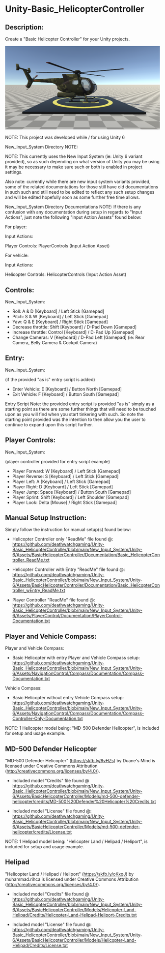 # Unity-Basic_HelicopterController
Description:
------------

Create a "Basic Helicopter Controller" for your Unity projects.

![Preview](https://raw.githubusercontent.com/deathwatchgaming/Unity-Basic_HelicopterController/refs/heads/main/Previews/Helicopter-SideView1.png)

NOTE: This project was developed while / for using Unity 6

New_Input_System Directory NOTE:

NOTE: This currently uses the New Input System (ie: Unity 6 variant provided), so as such depending on what version of Unity you may be using it may be necessary to make sure such or both is enabled in project settings.

Also note: currently while there are new input system variants provided, some of the related documentations for those still have old documentations in such such and still need to be edited to reflect any such setup changes and will be edited hopefully soon as some further free time allows.

New_Input_System Directory Documentations NOTE: If there is any confusion with any documentation during setup in regards to "Input Actions", just note the following "Input Action Assets" found below:


For player:

Input Actions:

Player Controls: PlayerControls (Input Action Asset)

For vehicle:

Input Actions:

Helicopter Controls: HelicopterControls (Input Action Asset)



Controls: 
---------


New_Input_System:


* Roll: A & D [Keyboard] / Left Stick [Gamepad]
* Pitch: S & W [Keyboard] / Left Stick [Gamepad] 
* Yaw:  Q & E [Keyboard] / Right Stick [Gamepad]
* Decrease throttle: Shift [Keyboard] / D-Pad Down [Gamepad]
* Increase throttle: Control [Keyboard] / D-Pad Up [Gamepad] 
* Change Cameras: V [Keyboard] / D-Pad Left [Gamepad] (ie: Rear Camera, Belly Camera & Cockpit Camera) 



Entry:
------


New_Input_System:


 (if the provided "as is" entry script is added)

* Enter Vehicle:      E [Keyboard] / Button North [Gamepad] 
* Exit Vehicle:       F [Keyboard] / Button South [Gamepad] 


Entry Script Note: the provided entry script is provided "as is" simply as a
starting point as there are some further things that will need to be touched
upon as you will find when you start tinkering with such. So note the
starting point provided was the intention to then allow you the user to
continue to expand upon this script further.


Player Controls:
----------------


New_Input_System:


 (player controller provided for entry script example)

* Player Forward:   W [Keyboard] / Left Stick [Gamepad]
* Player Reverse:   S [Keyboard] / Left Stick [Gamepad]
* Player Left:      A [Keyboard] / Left Stick [Gamepad]
* Player Right:     D [Keyboard] / Left Stick [Gamepad]
* Player Jump:      Space [Keyboard] / Button South [Gamepad] 
* Player Sprint:    Shift [Keyboard] / Left Shoulder [Gamepad]
* Player Look:      Delta [Mouse] / Right Stick [Gamepad]


Manual Setup Instruction:
-------------------------

Simply follow the instruction for manual setup(s) found below:

* Helicopter Controller only "ReadMe" file found @: https://github.com/deathwatchgaming/Unity-Basic_HelicopterController/blob/main/New_Input_System/Unity-6/Assets/BasicHelicopterController/Documentation/Basic_HelicopterController_ReadMe.txt 


* Helicopter Controller with Entry "ReadMe" file found @: https://github.com/deathwatchgaming/Unity-Basic_HelicopterController/blob/main/New_Input_System/Unity-6/Assets/BasicHelicopterController/Documentation/Basic_HelicopterController_wEntry_ReadMe.txt 


* Player Controller "ReadMe" file found @: https://github.com/deathwatchgaming/Unity-Basic_HelicopterController/blob/main/New_Input_System/Unity-6/Assets/PlayerControl/Documentation/PlayerControl-Documentation.txt



Player and Vehicle Compass:
----------------------------

Player and Vehicle Compass:

* Basic Helicopter with entry Player and Vehicle Compass setup: https://github.com/deathwatchgaming/Unity-Basic_HelicopterController/blob/main/New_Input_System/Unity-6/Assets/NavigationControl/Compass/Documentation/Compass-Documentation.txt

Vehicle Compass:

* Basic Helicopter without entry Vehicle Compass setup: https://github.com/deathwatchgaming/Unity-Basic_HelicopterController/blob/main/New_Input_System/Unity-6/Assets/NavigationControl/Compass/Documentation/Compass-Controller-Only-Documentation.txt


 NOTE: 1 Helicopter model being: "MD-500 Defender Helicopter", is included for setup and usage example.

 MD-500 Defender Helicopter
--------------------------

 "MD-500 Defender Helicopter" (https://skfb.ly/6vHZs) by Duane's Mind is licensed under Creative Commons Attribution (http://creativecommons.org/licenses/by/4.0/).

* Included model "Credits" file found @ https://github.com/deathwatchgaming/Unity-Basic_HelicopterController/blob/main/New_Input_System/Unity-6/Assets/BasicHelicopterController/Models/md-500-defender-helicopter/credits/MD-500%20Defender%20Helicopter%20Credits.txt

* Included model "License" file found @: https://github.com/deathwatchgaming/Unity-Basic_HelicopterController/blob/main/New_Input_System/Unity-6/Assets/BasicHelicopterController/Models/md-500-defender-helicopter/credits/License.txt


 NOTE: 1 Helipad model being: "Helicopter Land / Helipad / Heliport", is included for setup and usage example.

 Helipad
--------------------------

 "Helicopter Land / Helipad / Heliport" (https://skfb.ly/oKxqJ) by muhammad.rihca is licensed under Creative Commons Attribution (http://creativecommons.org/licenses/by/4.0/). 

* Included model "Credits" file found @ https://github.com/deathwatchgaming/Unity-Basic_HelicopterController/blob/main/New_Input_System/Unity-6/Assets/BasicHelicopterController/Models/Helicopter-Land-Helipad/Credits/Helicopter-Land-Helipad-Heliport-Credits.txt

* Included model "License" file found @: https://github.com/deathwatchgaming/Unity-Basic_HelicopterController/blob/main/New_Input_System/Unity-6/Assets/BasicHelicopterController/Models/Helicopter-Land-Helipad/Credits/License.txt

